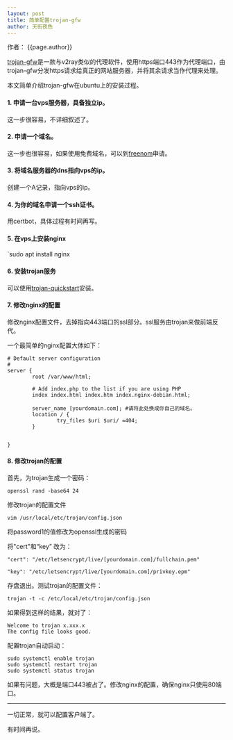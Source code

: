 ```yaml
---
layout: post
title: 简单配置trojan-gfw
author: 天街夜色
---
```

作者： {{page.author}}

[trojan-gfw](https://github.com/trojan-gfw)是一款与v2ray类似的代理软件，使用https端口443作为代理端口，由trojan-gfw分发https请求给真正的网站服务器，并将其余请求当作代理来处理。

本文简单介绍trojan-gfw在ubuntu上的安装过程。

#### 1. 申请一台vps服务器，具备独立ip。

这一步很容易，不详细叙述了。

#### 2. 申请一个域名。

这一步也很容易，如果使用免费域名，可以到[freenom](freenom.com)申请。

#### 3. 将域名服务器的dns指向vps的ip。

创建一个A记录，指向vps的ip。

#### 4. 为你的域名申请一个ssh证书。

用certbot，具体过程有时间再写。

#### 5. 在vps上安装nginx

`sudo apt install nginx

#### 6. 安装trojan服务

可以使用[trojan-quickstart](https://github.com/trojan-gfw/trojan-quickstart)安装。

#### 7. 修改nginx的配置

修改nginx配置文件，去掉指向443端口的ssl部分。ssl服务由trojan来做前端反代。

一个最简单的nginx配置大体如下：

```
# Default server configuration
#
server {
        root /var/www/html;

        # Add index.php to the list if you are using PHP
        index index.html index.htm index.nginx-debian.html;

        server_name [yourdomain.com]; #请将此处换成你自己的域名。
        location / {
                try_files $uri $uri/ =404;
        }


}
```

#### 8. 修改trojan的配置

首先，为trojan生成一个密码：

`openssl rand -base64 24`

修改trojan的配置文件

`vim /usr/local/etc/trojan/config.json`

将password1的值修改为openssl生成的密码

将"cert"和“key” 改为：

`"cert": "/etc/letsencrypt/live/[yourdomain.com]/fullchain.pem"`

`"key": "/etc/letsencrypt/live/[yourdomain.com]/privkey.epm"`

存盘退出。测试trojan的配置文件：

`trojan -t -c /etc/local/etc/trojan/config.json`

如果得到这样的结果，就对了：

```
Welcome to trojan x.xxx.x
The config file looks good.
```

配置trojan自动启动：

```
sudo systemctl enable trojan
sudo systemctl restart trojan
sudo systemctl status trojan
```
如果有问题，大概是端口443被占了。修改nginx的配置，确保nginx只使用80端口。

--------

一切正常，就可以配置客户端了。

有时间再说。
